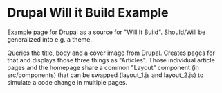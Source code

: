 # Drupal Will it Build Example

Example page for Drupal as a source for "Will It Build".
Should/Will be generalized into e.g. a theme.

Queries the title, body and a cover image from Drupal. Creates pages for that and displays those three things as "Articles".
Those individual article pages and the homepage share a common "Layout" component (in src/components) that can be swapped (layout_1.js and layout_2.js) to simulate a code change in multiple pages.
